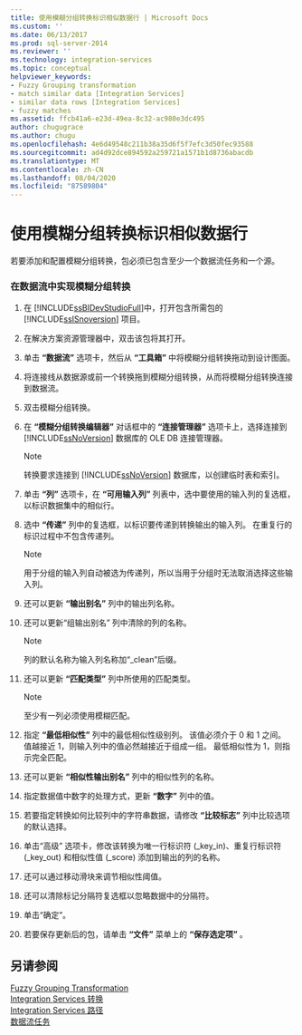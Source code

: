 ```yaml
---
title: 使用模糊分组转换标识相似数据行 | Microsoft Docs
ms.custom: ''
ms.date: 06/13/2017
ms.prod: sql-server-2014
ms.reviewer: ''
ms.technology: integration-services
ms.topic: conceptual
helpviewer_keywords:
- Fuzzy Grouping transformation
- match similar data [Integration Services]
- similar data rows [Integration Services]
- fuzzy matches
ms.assetid: ffcb41a6-e23d-49ea-8c32-ac980e3dc495
author: chugugrace
ms.author: chugu
ms.openlocfilehash: 4e6d49548c211b38a35d6f5f7efc3d50fec93588
ms.sourcegitcommit: ad4d92dce894592a259721a1571b1d8736abacdb
ms.translationtype: MT
ms.contentlocale: zh-CN
ms.lasthandoff: 08/04/2020
ms.locfileid: "87589804"
---
```

# <a name="identify-similar-data-rows-by-using-the-fuzzy-grouping-transformation"></a>使用模糊分组转换标识相似数据行
  若要添加和配置模糊分组转换，包必须已包含至少一个数据流任务和一个源。  
  
### <a name="to-implement-fuzzy-grouping-transformation-in-a-data-flow"></a>在数据流中实现模糊分组转换  
  
1.  在 [!INCLUDE[ssBIDevStudioFull](../../../includes/ssbidevstudiofull-md.md)]中，打开包含所需包的 [!INCLUDE[ssISnoversion](../../../includes/ssisnoversion-md.md)] 项目。  
  
2.  在解决方案资源管理器中，双击该包将其打开。  
  
3.  单击 **“数据流”** 选项卡，然后从 **“工具箱”** 中将模糊分组转换拖动到设计图面。  
  
4.  将连接线从数据源或前一个转换拖到模糊分组转换，从而将模糊分组转换连接到数据流。  
  
5.  双击模糊分组转换。  
  
6.  在 **“模糊分组转换编辑器”** 对话框中的 **“连接管理器”** 选项卡上，选择连接到 [!INCLUDE[ssNoVersion](../../../includes/ssnoversion-md.md)] 数据库的 OLE DB 连接管理器。  
  
    > [!NOTE]  
    >  转换要求连接到 [!INCLUDE[ssNoVersion](../../../includes/ssnoversion-md.md)] 数据库，以创建临时表和索引。  
  
7.  单击 **“列”** 选项卡，在 **“可用输入列”** 列表中，选中要使用的输入列的复选框，以标识数据集中的相似行。  
  
8.  选中 **“传递”** 列中的复选框，以标识要传递到转换输出的输入列。 在重复行的标识过程中不包含传递列。  
  
    > [!NOTE]  
    >  用于分组的输入列自动被选为传递列，所以当用于分组时无法取消选择这些输入列。  
  
9. 还可以更新 **“输出别名”** 列中的输出列名称。  
  
10. 还可以更新“组输出别名”  列中清除的列的名称。  
  
    > [!NOTE]  
    >  列的默认名称为输入列名称加“_clean”后缀。  
  
11. 还可以更新 **“匹配类型”** 列中所使用的匹配类型。  
  
    > [!NOTE]  
    >  至少有一列必须使用模糊匹配。  
  
12. 指定 **“最低相似性”** 列中的最低相似性级别列。 该值必须介于 0 和 1 之间。 值越接近 1，则输入列中的值必然越接近于组成一组。 最低相似性为 1，则指示完全匹配。  
  
13. 还可以更新 **“相似性输出别名”** 列中的相似性列的名称。  
  
14. 指定数据值中数字的处理方式，更新 **“数字”** 列中的值。  
  
15. 若要指定转换如何比较列中的字符串数据，请修改 **“比较标志”** 列中比较选项的默认选择。  
  
16. 单击“高级”  选项卡，修改该转换为唯一行标识符 (_key_in)、重复行标识符 (_key_out) 和相似性值 (_score) 添加到输出的列的名称。  
  
17. 还可以通过移动滑块来调节相似性阈值。  
  
18. 还可以清除标记分隔符复选框以忽略数据中的分隔符。  
  
19. 单击“确定”。   
  
20. 若要保存更新后的包，请单击 **“文件”** 菜单上的 **“保存选定项”** 。  
  
## <a name="see-also"></a>另请参阅  
 [Fuzzy Grouping Transformation](fuzzy-grouping-transformation.md)   
 [Integration Services 转换](integration-services-transformations.md)   
 [Integration Services 路径](../integration-services-paths.md)   
 [数据流任务](../../control-flow/data-flow-task.md)  
  
  
